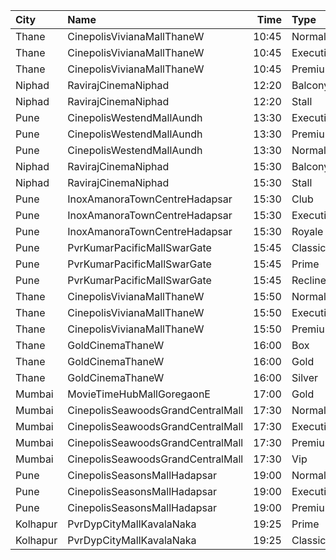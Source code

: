 | City     | Name                              |  Time | Type      | Price | Capacity | Booked |
| :------- | :-------------------------------- | ----: | :-------- | ----: | -------: | -----: |
| Thane    | CinepolisVivianaMallThaneW        | 10:45 | Normal    |  130₹ |       27 |     14 |
| Thane    | CinepolisVivianaMallThaneW        | 10:45 | Executive |  130₹ |      104 |     52 |
| Thane    | CinepolisVivianaMallThaneW        | 10:45 | Premium   |  130₹ |       46 |     25 |
| Niphad   | RavirajCinemaNiphad               | 12:20 | Balcony   |   80₹ |      142 |    120 |
| Niphad   | RavirajCinemaNiphad               | 12:20 | Stall     |   60₹ |      160 |    160 |
| Pune     | CinepolisWestendMallAundh         | 13:30 | Executive |  150₹ |       38 |      4 |
| Pune     | CinepolisWestendMallAundh         | 13:30 | Premium   |  150₹ |       25 |      4 |
| Pune     | CinepolisWestendMallAundh         | 13:30 | Normal    |  150₹ |       11 |      0 |
| Niphad   | RavirajCinemaNiphad               | 15:30 | Balcony   |   80₹ |      142 |    120 |
| Niphad   | RavirajCinemaNiphad               | 15:30 | Stall     |   60₹ |      160 |    160 |
| Pune     | InoxAmanoraTownCentreHadapsar     | 15:30 | Club      |  112₹ |      111 |      0 |
| Pune     | InoxAmanoraTownCentreHadapsar     | 15:30 | Executive |  112₹ |       16 |      0 |
| Pune     | InoxAmanoraTownCentreHadapsar     | 15:30 | Royale    |  190₹ |        2 |      0 |
| Pune     | PvrKumarPacificMallSwarGate       | 15:45 | Classic   |  110₹ |       12 |      0 |
| Pune     | PvrKumarPacificMallSwarGate       | 15:45 | Prime     |  110₹ |       81 |     14 |
| Pune     | PvrKumarPacificMallSwarGate       | 15:45 | Recliner  |  180₹ |        6 |      1 |
| Thane    | CinepolisVivianaMallThaneW        | 15:50 | Normal    |  170₹ |       25 |     13 |
| Thane    | CinepolisVivianaMallThaneW        | 15:50 | Executive |  170₹ |       97 |     51 |
| Thane    | CinepolisVivianaMallThaneW        | 15:50 | Premium   |  170₹ |       43 |     30 |
| Thane    | GoldCinemaThaneW                  | 16:00 | Box       |  300₹ |      100 |      0 |
| Thane    | GoldCinemaThaneW                  | 16:00 | Gold      |  112₹ |      100 |      0 |
| Thane    | GoldCinemaThaneW                  | 16:00 | Silver    |  112₹ |      100 |      0 |
| Mumbai   | MovieTimeHubMallGoregaonE         | 17:00 | Gold      |  120₹ |       98 |     17 |
| Mumbai   | CinepolisSeawoodsGrandCentralMall | 17:30 | Normal    |  140₹ |       16 |      1 |
| Mumbai   | CinepolisSeawoodsGrandCentralMall | 17:30 | Executive |  140₹ |       35 |      4 |
| Mumbai   | CinepolisSeawoodsGrandCentralMall | 17:30 | Premium   |  140₹ |       28 |     23 |
| Mumbai   | CinepolisSeawoodsGrandCentralMall | 17:30 | Vip       |  230₹ |        7 |      0 |
| Pune     | CinepolisSeasonsMallHadapsar      | 19:00 | Normal    |  110₹ |       14 |      0 |
| Pune     | CinepolisSeasonsMallHadapsar      | 19:00 | Executive |  110₹ |       49 |      0 |
| Pune     | CinepolisSeasonsMallHadapsar      | 19:00 | Premium   |  110₹ |       15 |      3 |
| Kolhapur | PvrDypCityMallKavalaNaka          | 19:25 | Prime     |  110₹ |       97 |     31 |
| Kolhapur | PvrDypCityMallKavalaNaka          | 19:25 | Classic   |  110₹ |       21 |      0 |